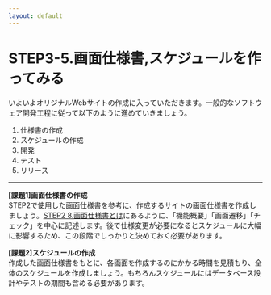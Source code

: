 ```yaml
---
layout: default
---
```

# STEP3-5.画面仕様書,スケジュールを作ってみる

いよいよオリジナルWebサイトの作成に入っていただきます。一般的なソフトウェア開発工程に従って以下のように進めていきましょう。

1. 仕様書の作成
2. スケジュールの作成
3. 開発
4. テスト
5. リリース

***

**[課題1]画面仕様書の作成**  
STEP2で使用した画面仕様書を参考に、作成するサイトの画面仕様書を作成しましょう。[STEP2 8.画面仕様書とは](STEP2-8.画面仕様書とは)にあるように、「機能概要」「画面遷移」「チェック」を中心に記述します。後で仕様変更が必要になるとスケジュールに大幅に影響するため、この段階でしっかりと決めておく必要があります。

**[課題2]スケジュールの作成**  
作成した画面仕様書をもとに、各画面を作成するのにかかる時間を見積もり、全体のスケジュールを作成しましょう。もちろんスケジュールにはデータベース設計やテストの期間も含める必要があります。